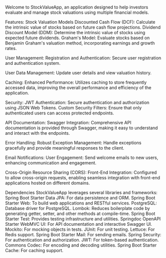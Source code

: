 Welcome to StockValueApp, an application designed to help investors evaluate and manage stock valuations using multiple financial models.

Features:
  Stock Valuation Models
  Discounted Cash Flow (DCF):
    Calculate the intrinsic value of stocks based on future cash flow projections.
  Dividend Discount Model (DDM):
    Determine the intrinsic value of stocks using expected future dividends.
  Graham's Model:
    Evaluate stocks based on Benjamin Graham's valuation method, incorporating earnings and growth rates.

User Management:
  Registration and Authentication:
    Secure user registration and authentication system.

User Data Management:
  Update user details and view valuation history.

Caching:
  Enhanced Performance:
    Utilizes caching to store frequently accessed data, improving the overall performance and efficiency of the application.

Security:
  JWT Authentication: 
    Secure authentication and authorization using JSON Web Tokens. Custom Security Filters: Ensure that only authenticated users can access protected endpoints.

API Documentation:
  Swagger Integration:
    Comprehensive API documentation is provided through Swagger, making it easy to understand and interact with the endpoints.

Error Handling:
  Robust Exception Management:
    Handle exceptions gracefully and provide meaningful responses to the client.

Email Notifications:
  User Engagement:
    Send welcome emails to new users, enhancing communication and engagement.

Cross-Origin Resource Sharing (CORS):
  Front-End Integration:
    Configured to allow cross-origin requests, enabling seamless integration with front-end applications hosted on different domains.

Dependencies StockValueApp leverages several libraries and frameworks:
  Spring Boot Starter Data JPA: 
    For data persistence and ORM.
  Spring Boot Starter Web:
    To build web applications and RESTful services. 
  PostgreSQL:
    Database driver for PostgreSQL. 
  Lombok: 
    Reduces boilerplate code by generating getter, setter, and other methods at compile-time.
  Spring Boot Starter Test: 
    Provides testing infrastructure and utilities.
  Springdoc OpenAPI Starter WebMVC UI:
    For API documentation and interactive Swagger UI.
  Mockito:
    For mocking objects in tests. 
  JUnit:
    For unit testing. 
  Lettuce:
    For Redis support. 
  Spring Boot Starter Mail:
    For sending emails. 
  Spring Security:
    For authentication and authorization.
  JWT:
    For token-based authentication. 
  Commons Codec:
    For encoding and decoding utilities.
  Spring Boot Starter Cache: 
    For caching support.
